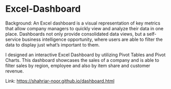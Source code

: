 # Excel-Dashboard
Background: An Excel dashboard is a visual representation of key metrics that allow company managers to quickly view and analyze their data in one place. Dashboards not only provide consolidated data views, but a self-service business intelligence opportunity, where users are able to filter the data to display just what’s important to them.

I designed an interactive Excel Dashboard by utilizing Pivot Tables and Pivot Charts. This dashboard showcases the sales of a company and is able to filter sales by region, employee and also by item share and customer revenue.

Link: https://shahriar-noor.github.io/dashboard.html
